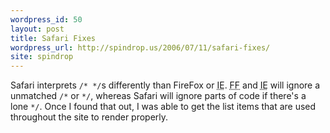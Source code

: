 ```yaml
---
wordpress_id: 50
layout: post
title: Safari Fixes
wordpress_url: http://spindrop.us/2006/07/11/safari-fixes/
site: spindrop
---
```

Safari interprets `/* */`s differently than FireFox or <acronym title="Internet Explorer">IE</acronym>.  <acronym title="FireFox">FF</acronym> and <acronym title="Internet Explorer">IE</acronym> will ignore a unmatched `/*` or `*/`, whereas Safari will ignore parts of code if there's a lone `*/`.  Once I found that out, I was able to get the list items that are used throughout the site to render properly.
